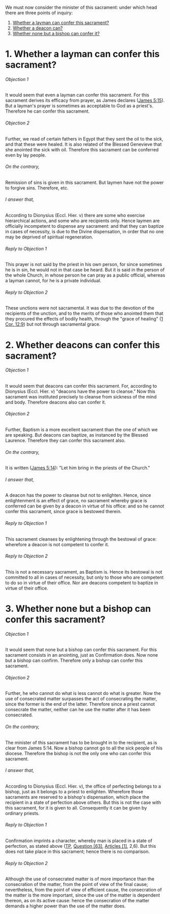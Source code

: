 We must now consider the minister of this sacrament: under which head there are three points of inquiry:  

1. [ Whether a layman can confer this sacrament?](#1.%20Whether%20a%20layman%20can%20confer%20this%20sacrament?)
2. [ Whether a deacon can?](#2.%20Whether%20deacons%20can%20confer%20this%20sacrament?)
3. [ Whether none but a bishop can confer it?](#3.%20Whether%20none%20but%20a%20bishop%20can%20confer%20this%20sacrament?)



# 1. Whether a layman can confer this sacrament? 

###### Objection 1
It would seem that even a layman can confer this sacrament. For this sacrament derives its efficacy from prayer, as James declares ([James 5:15](http://bible.gospelcom.net/bible?James+5:15)). But a layman's prayer is sometimes as acceptable to God as a priest's. Therefore he can confer this sacrament.  

###### Objection 2
Further, we read of certain fathers in Egypt that they sent the oil to the sick, and that these were healed. It is also related of the Blessed Genevieve that she anointed the sick with oil. Therefore this sacrament can be conferred even by lay people.  

###### On the contrary,
Remission of sins is given in this sacrament. But laymen have not the power to forgive sins. Therefore, etc.  

###### I answer that,
According to Dionysius (Eccl. Hier. v) there are some who exercise hierarchical actions, and some who are recipients only. Hence laymen are officially incompetent to dispense any sacrament: and that they can baptize in cases of necessity, is due to the Divine dispensation, in order that no one may be deprived of spiritual regeneration.  

###### Reply to Objection 1
This prayer is not said by the priest in his own person, for since sometimes he is in sin, he would not in that case be heard. But it is said in the person of the whole Church, in whose person he can pray as a public official, whereas a layman cannot, for he is a private individual.  

###### Reply to Objection 2
These unctions were not sacramental. It was due to the devotion of the recipients of the unction, and to the merits of those who anointed them that they procured the effects of bodily health, through the "grace of healing" ([1 Cor. 12:9](http://bible.gospelcom.net/bible?1+Cor++12:9)) but not through sacramental grace.  




# 2. Whether deacons can confer this sacrament? 

###### Objection 1
It would seem that deacons can confer this sacrament. For, according to Dionysius (Eccl. Hier. v) "deacons have the power to cleanse." Now this sacrament was instituted precisely to cleanse from sickness of the mind and body. Therefore deacons also can confer it.  

###### Objection 2
Further, Baptism is a more excellent sacrament than the one of which we are speaking. But deacons can baptize, as instanced by the Blessed Laurence. Therefore they can confer this sacrament also.  

###### On the contrary,
It is written ([James 5:14](http://bible.gospelcom.net/bible?James+5:14)): "Let him bring in the priests of the Church."  

###### I answer that,
A deacon has the power to cleanse but not to enlighten. Hence, since enlightenment is an effect of grace, no sacrament whereby grace is conferred can be given by a deacon in virtue of his office: and so he cannot confer this sacrament, since grace is bestowed therein.  

###### Reply to Objection 1
This sacrament cleanses by enlightening through the bestowal of grace: wherefore a deacon is not competent to confer it.  

###### Reply to Objection 2
This is not a necessary sacrament, as Baptism is. Hence its bestowal is not committed to all in cases of necessity, but only to those who are competent to do so in virtue of their office. Nor are deacons competent to baptize in virtue of their office.  

# 3. Whether none but a bishop can confer this sacrament? 

###### Objection 1
It would seem that none but a bishop can confer this sacrament. For this sacrament consists in an anointing, just as Confirmation does. Now none but a bishop can confirm. Therefore only a bishop can confer this sacrament.  

###### Objection 2
Further, he who cannot do what is less cannot do what is greater. Now the use of consecrated matter surpasses the act of consecrating the matter, since the former is the end of the latter. Therefore since a priest cannot consecrate the matter, neither can he use the matter after it has been consecrated.  

###### On the contrary,
The minister of this sacrament has to be brought in to the recipient, as is clear from James 5:14. Now a bishop cannot go to all the sick people of his diocese. Therefore the bishop is not the only one who can confer this sacrament.  

###### I answer that,
According to Dionysius (Eccl. Hier. v), the office of perfecting belongs to a bishop, just as it belongs to a priest to enlighten. Wherefore those sacraments are reserved to a bishop's dispensation, which place the recipient in a state of perfection above others. But this is not the case with this sacrament, for it is given to all. Consequently it can be given by ordinary priests.  

###### Reply to Objection 1
Confirmation imprints a character, whereby man is placed in a state of perfection, as stated above ([TP](../TP.html), [Question \[63\]](../TP/TP063.html#TPQ63OUTP1), [Articles \[1\]](../TP/TP063.html#TPQ63ATHEP1), 2,6). But this does not take place in this sacrament; hence there is no comparison.  

###### Reply to Objection 2
Although the use of consecrated matter is of more importance than the consecration of the matter, from the point of view of the final cause; nevertheless, from the point of view of efficient cause, the consecration of the matter is the more important, since the use of the matter is dependent thereon, as on its active cause: hence the consecration of the matter demands a higher power than the use of the matter does.